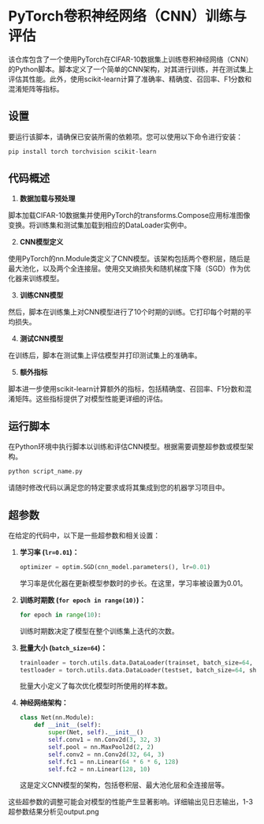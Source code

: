 # PyTorch卷积神经网络（CNN）训练与评估

该仓库包含了一个使用PyTorch在CIFAR-10数据集上训练卷积神经网络（CNN）的Python脚本。脚本定义了一个简单的CNN架构，对其进行训练，并在测试集上评估其性能。此外，使用scikit-learn计算了准确率、精确度、召回率、F1分数和混淆矩阵等指标。

## 设置

要运行该脚本，请确保已安装所需的依赖项。您可以使用以下命令进行安装：

```bash
pip install torch torchvision scikit-learn
```
## 代码概述

1. **数据加载与预处理**

脚本加载CIFAR-10数据集并使用PyTorch的transforms.Compose应用标准图像变换。将训练集和测试集加载到相应的DataLoader实例中。

2. **CNN模型定义**

使用PyTorch的nn.Module类定义了CNN模型。该架构包括两个卷积层，随后是最大池化，以及两个全连接层。使用交叉熵损失和随机梯度下降（SGD）作为优化器来训练模型。

3. **训练CNN模型**

然后，脚本在训练集上对CNN模型进行了10个时期的训练。它打印每个时期的平均损失。

4. **测试CNN模型**

在训练后，脚本在测试集上评估模型并打印测试集上的准确率。

5. **额外指标**

脚本进一步使用scikit-learn计算额外的指标，包括精确度、召回率、F1分数和混淆矩阵。这些指标提供了对模型性能更详细的评估。

## 运行脚本

在Python环境中执行脚本以训练和评估CNN模型。根据需要调整超参数或模型架构。

```bash
python script_name.py
```

请随时修改代码以满足您的特定要求或将其集成到您的机器学习项目中。

## 超参数

在给定的代码中，以下是一些超参数和相关设置：

1. **学习率 (`lr=0.01`)：**
   ```python
   optimizer = optim.SGD(cnn_model.parameters(), lr=0.01)
   ```
   学习率是优化器在更新模型参数时的步长。在这里，学习率被设置为0.01。

2. **训练时期数 (`for epoch in range(10)`)：**
   ```python
   for epoch in range(10):
   ```
   训练时期数决定了模型在整个训练集上迭代的次数。

3. **批量大小 (`batch_size=64`)：**
   ```python
   trainloader = torch.utils.data.DataLoader(trainset, batch_size=64, shuffle=True, num_workers=2)
   testloader = torch.utils.data.DataLoader(testset, batch_size=64, shuffle=False, num_workers=2)
   ```
   批量大小定义了每次优化模型时所使用的样本数。

4. **神经网络架构：**
   ```python
   class Net(nn.Module):
       def __init__(self):
           super(Net, self).__init__()
           self.conv1 = nn.Conv2d(3, 32, 3)
           self.pool = nn.MaxPool2d(2, 2)
           self.conv2 = nn.Conv2d(32, 64, 3)
           self.fc1 = nn.Linear(64 * 6 * 6, 128)
           self.fc2 = nn.Linear(128, 10)
   ```
   这是定义CNN模型的架构，包括卷积层、最大池化层和全连接层等。

这些超参数的调整可能会对模型的性能产生显著影响。详细输出见日志输出，1-3超参数结果分析见output.png
